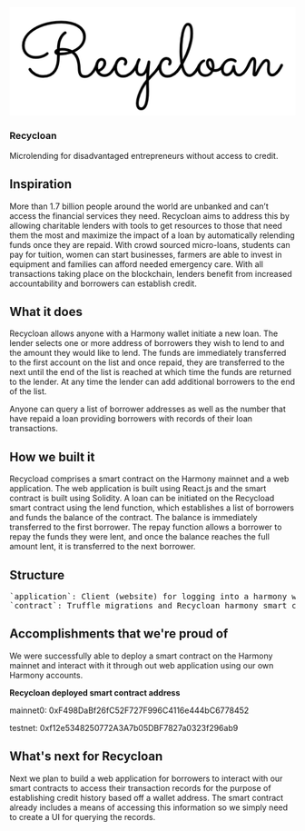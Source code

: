 <p align='center'>
	<img src="./img/recycloan.png"/>
</p>

### Recycloan

Microlending for disadvantaged entrepreneurs without access to credit.

## Inspiration

More than 1.7 billion people around the world are unbanked and can’t access the financial services they need. Recycloan aims to address this by allowing charitable lenders with tools to get resources to those that need them the most and maximize the impact of a loan by automatically relending funds once they are repaid. With crowd sourced micro-loans, students can pay for tuition, women can start businesses, farmers are able to invest in equipment and families can afford needed emergency care. With all transactions taking place on the blockchain, lenders benefit from increased accountability and borrowers can establish credit.

## What it does

Recycloan allows anyone with a Harmony wallet initiate a new loan. The lender selects one or more address of borrowers they wish to lend to and the amount they would like to lend. The funds are immediately transferred to the first account on the list and once repaid, they are transferred to the next until the end of the list is reached at which time the funds are returned to the lender. At any time the lender can add additional borrowers to the end of the list.

Anyone can query a list of borrower addresses as well as the number that have repaid a loan providing borrowers with records of their loan transactions.

## How we built it

Recycload comprises a smart contract on the Harmony mainnet and a web application. The web application is built using React.js and the smart contract is built using Solidity. A loan can be initiated on the Recycload smart contract using the lend function, which establishes a list of borrowers and funds the balance of the contract. The balance is immediately transferred to the first borrower. The repay function allows a borrower to repay the funds they were lent, and once the balance reaches the full amount lent, it is transferred to the next borrower.

## Structure
<pre>
`application`: Client (website) for logging into a harmony wallet and sending a transaction (uses preset mainnet contract address set in `harmony.js`). This project allows lending via the `lend` method of the `Recycloan` smart contract. Interacts using the harmony sdk.
`contract`: Truffle migrations and Recycloan harmony smart contract.
</pre>

## Accomplishments that we're proud of

We were successfully able to deploy a smart contract on the Harmony mainnet and interact with it through out web application using our own Harmony accounts.

**Recycloan deployed smart contract address**

mainnet0:  0xF498DaBf26fC52F727F996C4116e444bC6778452

testnet:      0xf12e5348250772A3A7b05DBF7827a0323f296ab9

## What's next for Recycloan

Next we plan to build a web application for borrowers to interact with our smart contracts to access their transaction records for the purpose of establishing credit history based off a wallet address. The smart contract already includes a means of accessing this information so we simply need to create a UI for querying the records. 
